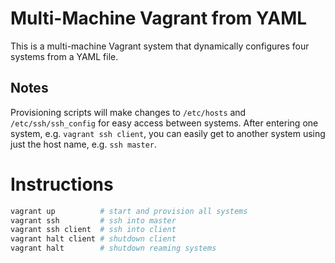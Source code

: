 # **Multi-Machine Vagrant from YAML**

This is a multi-machine Vagrant system that dynamically configures four systems from a YAML file.

## **Notes**

Provisioning scripts will make changes to `/etc/hosts` and `/etc/ssh/ssh_config` for easy access between systems.  After entering one system, e.g. `vagrant ssh client`, you can easily get to another system using just the host name, e.g. `ssh master`.

# **Instructions**

```bash
vagrant up          # start and provision all systems
vagrant ssh         # ssh into master
vagrant ssh client  # ssh into client
vagrant halt client # shutdown client
vagrant halt        # shutdown reaming systems
```
